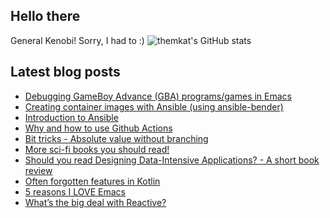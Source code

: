 ## Hello there
General Kenobi! Sorry, I had to :)
![themkat's GitHub stats](https://github-readme-stats.vercel.app/api?username=themkat)

<!--
**themkat/themkat** is a ✨ _special_ ✨ repository because its `README.md` (this file) appears on your GitHub profile.

Here are some ideas to get you started:

- 🔭 I’m currently working on ...
- 🌱 I’m currently learning ...
- 👯 I’m looking to collaborate on ...
- 🤔 I’m looking for help with ...
- 💬 Ask me about ...
- 📫 How to reach me: ...
- 😄 Pronouns: ...
- ⚡ Fun fact: ...
-->


## Latest blog posts
<!-- BLOG-POST-LIST:START -->
- [Debugging GameBoy Advance &lpar;GBA&rpar; programs/games in Emacs](https://themkat.net/2022/05/09/debugging_gba_in_emacs.html)
- [Creating container images with Ansible &lpar;using ansible-bender&rpar;](https://themkat.net/2022/03/17/creating_container_images_with_ansible.html)
- [Introduction to Ansible](https://themkat.net/2022/03/10/intro_to_ansible.html)
- [Why and how to use Github Actions](https://themkat.net/2022/03/01/github_actions_intro.html)
- [Bit tricks - Absolute value without branching](https://themkat.net/2022/02/14/bit_tricks_absolute_value_no_branching.html)
- [More sci-fi books you should read!](https://themkat.net/2022/02/12/more_scifi_books.html)
- [Should you read Designing Data-Intensive Applications? - A short book review](https://themkat.net/2022/01/17/data_intensive_applications_review.html)
- [Often forgotten features in Kotlin](https://themkat.net/2022/01/16/kotlin_often_forgotten_features.html)
- [5 reasons I LOVE Emacs](https://themkat.net/2021/12/20/five_reasons_i_love_emacs.html)
- [What’s the big deal with Reactive?](https://themkat.net/2021/12/16/reactive_whats_the_big_deal.html)
<!-- BLOG-POST-LIST:END -->
